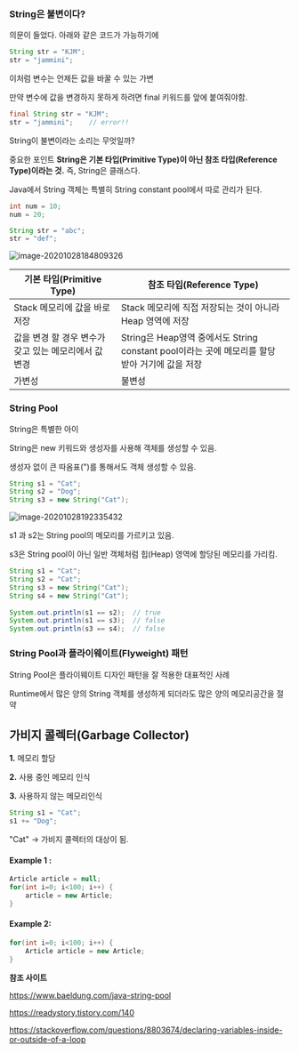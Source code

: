 ### String은 불변이다?



의문이 들었다. 아래와 같은 코드가 가능하기에

```java
String str = "KJM";
str = "jammini";
```

이처럼 변수는 언제든 값을 바꿀 수 있는 가변

만약 변수에 값을 변경하지 못하게 하려면 final 키워드를 앞에 붙여줘야함.

```java
final String str = "KJM";
str = "jammini";	// error!!
```

String이 불변이라는 소리는 무엇일까?

중요한 포인트 **String은 기본 타입(Primitive Type)이 아닌 참조 타입(Reference Type)이라는 것.** 즉, String은 클래스다.



Java에서 String 객체는 특별히 String constant pool에서 따로 관리가 된다.

```java
int num = 10;
num = 20;

String str = "abc";
str = "def";
```



![image-20201028184809326](C:\Users\evens\AppData\Roaming\Typora\typora-user-images\image-20201028184809326.png)



| 기본 타입(Primitive Type)                             | 참조 타입(Reference Type)                                    |
| ----------------------------------------------------- | ------------------------------------------------------------ |
| Stack 메모리에 값을 바로 저장                         | Stack 메모리에 직접 저장되는 것이 아니라 Heap 영역에 저장    |
| 값을 변경 할 경우 변수가 갖고 있는 메모리에서 값 변경 | String은 Heap영역 중에서도 String constant pool이라는 곳에 메모리를 할당 받아 거기에 값을 저장 |
| 가변성                                                | 불변성                                                       |



### String Pool

String은 특별한 아이

String은 new 키워드와 생성자를 사용해 객체를 생성할 수 있음.

생성자 없이 큰 따옴표(")를 통해서도 객체 생성할 수 있음.

```java
String s1 = "Cat";
String s2 = "Dog";
String s3 = new String("Cat");
```

![image-20201028192335432](C:\Users\evens\AppData\Roaming\Typora\typora-user-images\image-20201028192335432.png)

s1 과 s2는 String pool의 메모리를 가르키고 있음.

s3은 String pool이 아닌 일반 객체처럼 힙(Heap) 영역에 할당된 메모리를 가리킴.

```java
String s1 = "Cat";
String s2 = "Cat";
String s3 = new String("Cat");
String s4 = new String("Cat");
 
System.out.println(s1 == s2);  // true
System.out.println(s1 == s3);  // false
System.out.println(s3 == s4);  // false
```



### String Pool과 플라이웨이트(Flyweight) 패턴

String Pool은 플라이웨이트 디자인 패턴을 잘 적용한 대표적인 사례

Runtime에서 많은 양의 String 객체를 생성하게 되더라도 많은 양의 메모리공간을 절약



## 가비지 콜렉터(Garbage Collector)

**1.** 메모리 할당

**2.** 사용 중인 메모리 인식

**3.** 사용하지 않는 메모리인식

```java
String s1 = "Cat";
s1 += "Dog";
```

"Cat" -> 가비지 콜렉터의 대상이 됨.

#### Example 1 :

```java
Article article = null;
for(int i=0; i<100; i++) {
	article = new Article;
}
```

#### Example 2:

```java
for(int i=0; i<100; i++) {
	Article article = new Article;
}
```



**참조 사이트**

https://www.baeldung.com/java-string-pool

https://readystory.tistory.com/140

https://stackoverflow.com/questions/8803674/declaring-variables-inside-or-outside-of-a-loop